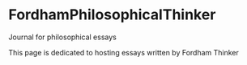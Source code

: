 # FordhamPhilosophicalThinker
Journal for philosophical essays

This page is dedicated to hosting essays written by Fordham Thinker
